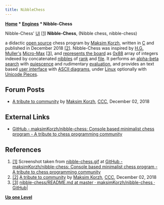 ```yaml
---
title: NibbleChess
---
```

**[Home](Home "Home") \* [Engines](Engines "Engines") \* Nibble-Chess**



 [](File:Nibble-Chess.jpg) Nibble-Chess' [UI](User_Interface "User Interface") <a id="cite-note-1" href="#cite-ref-1">[1]</a> 
**Nibble-Chess**, (Nibble chess, nibble-chess)  

a didactic [open source](Category:Open_Source "Category:Open Source") chess program by [Maksim Korzh](Maksim_Korzh "Maksim Korzh"), written in [C](C "C") and published in December 2018 <a id="cite-note-2" href="#cite-ref-2">[2]</a>.
Nibble-Chess was inspired by [H.G. Muller's](Harm_Geert_Muller "Harm Geert Muller") [Micro-Max](Micro-Max "Micro-Max") <a id="cite-note-3" href="#cite-ref-3">[3]</a>, 
and [represents the board](Board_Representation "Board Representation") as [0x88](0x88 "0x88") array of integers indexed by concatenated [nibbles](Nibble "Nibble") of [rank](Ranks "Ranks") and [file](Files "Files"). It performs an [alpha-beta search](Alpha-Beta "Alpha-Beta") with [quiescence](Quiescence_Search "Quiescence Search") and rudimentary [evaluation](Evaluation "Evaluation"),
and provides an text based [user interface](User_Interface "User Interface") with [ASCII diagrams](Graphics_Programming#ASCII_Diagrams "Graphics Programming"), under [Linux](Linux "Linux") optionally with [Unicode Pieces](Pieces#Unicode "Pieces").



## Forum Posts


* [A tribute to community](http://www.talkchess.com/forum3/viewtopic.php?f=7&t=69118) by [Maksim Korzh](Maksim_Korzh "Maksim Korzh"), [CCC](CCC "CCC"), December 02, 2018


## External Links


* [GitHub - maksimKorzh/nibble-chess: Console based minimalist chess program - A tribute to chess programming community](https://github.com/maksimKorzh/nibble-chess)


## References


1. <a id="cite-ref-1" href="#cite-note-1">[1]</a> Screenshot taken from [nibble-chess.gif](https://github.com/maksimKorzh/nibble-chess/blob/master/nibble-chess.gif) at [GitHub - maksimKorzh/nibble-chess: Console based minimalist chess program - A tribute to chess programming community](https://github.com/maksimKorzh/nibble-chess)
2. <a id="cite-ref-2" href="#cite-note-2">[2]</a> [A tribute to community](http://www.talkchess.com/forum3/viewtopic.php?f=7&t=69118) by [Maksim Korzh](Maksim_Korzh "Maksim Korzh"), [CCC](CCC "CCC"), December 02, 2018
3. <a id="cite-ref-3" href="#cite-note-3">[3]</a> [nibble-chess/README.md at master · maksimKorzh/nibble-chess · GitHub](https://github.com/maksimKorzh/nibble-chess/blob/master/README.md)|

**[Up one Level](Engines "Engines")**







 
